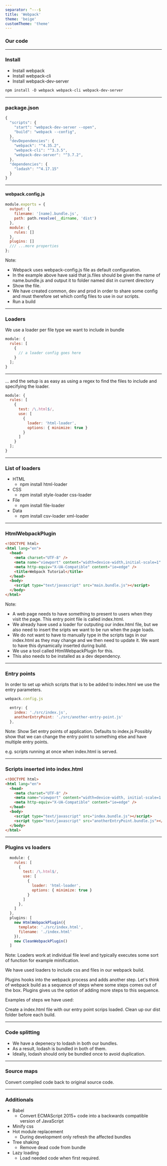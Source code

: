 ```yaml
---
separator: ^---$
title: 'Webpack'
theme: 'beige'
customTheme: 'theme'
---
```


### Our code

---

### Install

- Install webpack
- Install webpack-cli
- Install webpack-dev-server

```html
npm install -D webpack webpack-cli webpack-dev-server
```

---

### package.json

```js
{
  "scripts": {
    "start": "webpack-dev-server --open",
    "build": "webpack --config",
  },
  "devDependencies": {
    "webpack": "^4.35.2",
    "webpack-cli": "^3.3.5",
    "webpack-dev-server": "^3.7.2",
  },
  "dependencies": {
    "lodash": "^4.17.15"
  }
}

```

---

#### webpack.config.js

```js
module.exports = {
  output: {
    filename: '[name].bundle.js',
    path: path.resolve(__dirname, 'dist')
  },
  module: {
    rules: []
  },
  plugins: []
  /// ...more properties
};
```

Note:

- Webpack uses webpack-config.js file as default configuration.
- In the example above have said that js.files should be given the name of
  name.bundle.js and output it to folder named dist in current directory
- Show the file.
- We have created common, dev and prod in order to share some config
  and must therefore set which config files to use in our scripts.
- Run a build

---

### Loaders

We use a loader per file type we want to include in bundle

```javascript
module: {
  rules: [
    {
      // a loader config goes here
    }
  ];
}
```

---

... and the setup is as easy as using a regex to find
the files to include and specifying the loader.

```javascript
module: {
  rules: [
    {
      test: /\.html$/,
      use: [
        {
          loader: 'html-loader',
          options: { minimize: true }
        }
      ]
    }
  ];
}
```

---

### List of loaders

- HTML
  - npm install html-loader
- CSS
  - npm install style-loader css-loader
- File
  - npm install file-loader
- Data
  - npm install csv-loader xml-loader

---

### HtmlWebpackPlugin

```html
<!DOCTYPE html>
<html lang="en">
  <head>
    <meta charset="UTF-8" />
    <meta name="viewport" content="width=device-width,initial-scale=1" />
    <meta http-equiv="X-UA-Compatible" content="ie=edge" />
    <title>Webpack Tutorial</title>
  </head>
  <body>
    <script type="text/javascript" src="main.bundle.js"></script>
  </body>
</html>
```

Note:

- A web page needs to have something to present to users when they visit the page. This entry point file is called index.html.
- We already have used a loader for outputing our index.html file, but we also need to insert the sripts we want to be run when the page loads.
- We do not want to have to manually type in the scripts tags in our index.html as they may change and we then need to update it. We want to
  have this dynamically inserted during build.
- We use a tool called HtmlWebpackPlugin for this.
- This also needs to be installed as a dev dependency.

---

### Entry points

In order to set up which scripts that is to be added to index.html we
use the entry parameters.

```js
webpack.config.js

  entry: {
    index: './src/index.js',
    anotherEntryPoint: './src/another-entry-point.js'
  },
```

Note:
Show
Set entry points of application. Defaults to index.js
Possibly show that we can change the entry point to something else
and have multiple entry points.

e.g. scripts running at once when index.html is served.

---

### Scripts inserted into index.html

```html
<!DOCTYPE html>
<html lang="en">
  <head>
    <meta charset="UTF-8" />
    <meta name="viewport" content="width=device-width, initial-scale=1.0" />
    <meta http-equiv="X-UA-Compatible" content="ie=edge" />
  </head>
  <body>
    <script type="text/javascript" src="index.bundle.js"></script>
    <script type="text/javascript" src="anotherEntryPoint.bundle.js"></script>
  </body>
</html>
```

---

### Plugins vs loaders

```js
  module: {
    rules: [
      {
        test: /\.html$/,
        use: [
          {
            loader: 'html-loader',
            options: { minimize: true }
          }
        ]
      },
    ]
  },
  plugins: [
    new HtmlWebpackPlugin({
      template: './src/index.html',
      filename: './index.html'
    }),
    new CleanWebpackPlugin()
  ]

```

Note:
Loaders work at individual file level and typically executes some sort of function for example minification.

We have used loaders to include css and files in our webpack build.

Plugins hooks into the webpack process and adds another step.
Let's think of webpack build as a sequence of steps where some steps comes out of the box. Plugins gives us the
option of adding more steps to this sequence.

Examples of steps we have used:

Create a index.html file with our entry point scrips loaded.
Clean up our dist folder before each build.

---

### Code splitting

- We have a depenecy to lodash in both our bundles.
- As a result, lodash is bundled in both of them.
- Ideally, lodash should only be bundled once to avoid duplication.

---

### Source maps

Convert compiled code back to original source code.

---

### Additionals

<ul>
  <li>Babel
    <ul>
        <li>Convert ECMAScript 2015+ code into a backwards compatible version of JavaScript</li>
    </ul>
  </li>
  <li>Minify css</li>
  <li>Hot module replacement
    <ul>
      <li>During development only refresh the affected bundles</li>
    </ul>
  </li>
  <li>Tree shaking
    <ul>
      <li>Remove dead code from bundle</li>
    </ul>
  </li>
  <li>Lazy loading
    <ul>
      <li>Load needed code when first required.</li>
    </ul>
  </li>
</ul>
